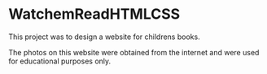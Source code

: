 # WatchemReadHTMLCSS

This project was to design a website for childrens books. 

The photos on this website were obtained from the internet and were used for educational purposes only.
